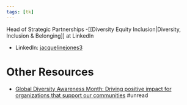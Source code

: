 ```yaml
---
tags: [tk]
---
```


Head of Strategic Partnerships -[[Diversity Equity Inclusion|Diversity, Inclusion & Belonging]] at LinkedIn

- LinkedIn:  [jacquelinejones3](https://www.linkedin.com/in/jacquelinejones3/)

# Other Resources

- [Global Diversity Awareness Month: Driving positive impact for organizations that support our communities](https://www.linkedin.com/pulse/global-diversity-awareness-month-driving-positive-impact-jones/) #unread